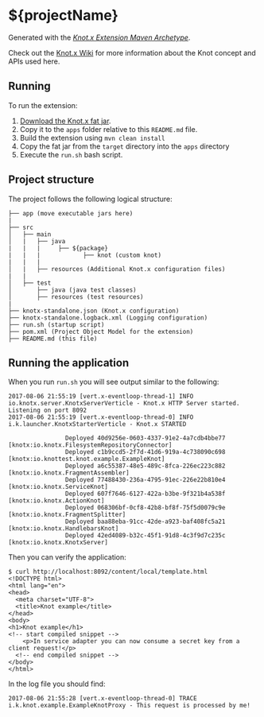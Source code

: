 # ${projectName}

Generated with the [_Knot.x Extension Maven Archetype_](https://github.com/Knotx/knotx-extension-archetype).

Check out the [Knot.x Wiki](https://github.com/Cognifide/knotx/wiki/Knot) for more information 
about the Knot concept and APIs used here.

## Running

To run the extension:

1. [Download the Knot.x fat jar](https://oss.sonatype.org/content/groups/public/io/knotx/knotx-standalone/1.1.2/knotx-standalone-1.1.2.fat.jar). 
2. Copy it to the `apps` folder relative to this `README.md` file.
3. Build the extension using `mvn clean install`
4. Copy the fat jar from the `target` directory into the `apps` directory
5. Execute the `run.sh` bash script.

## Project structure

The project follows the following logical structure:

```
├── app (move executable jars here)
|
├── src
│   ├── main
│   |   ├── java
|   |   |     ├── ${package}
|   |   |            ├── knot (custom knot)
|   |   |
│   |   ├── resources (Additional Knot.x configuration files)
|   |
│   ├── test
│       ├── java (java test classes)
│       ├── resources (test resources)
|
├── knotx-standalone.json (Knot.x configuration)
├── knotx-standalone.logback.xml (Logging configuration)
├── run.sh (startup script)
├── pom.xml (Project Object Model for the extension)
├── README.md (this file)
```

## Running the application

When you run `run.sh` you will see output similar to the following:
```
2017-08-06 21:55:19 [vert.x-eventloop-thread-1] INFO  io.knotx.server.KnotxServerVerticle - Knot.x HTTP Server started. Listening on port 8092
2017-08-06 21:55:19 [vert.x-eventloop-thread-0] INFO  i.k.launcher.KnotxStarterVerticle - Knot.x STARTED

                Deployed 40d9256e-0603-4337-91e2-4a7cdb4bbe77 [knotx:io.knotx.FilesystemRepositoryConnector]
                Deployed c1b9ccd5-2f7d-41d6-919a-4c738090c698 [knotx:io.knottest.knot.example.ExampleKnot]
                Deployed a6c55387-48e5-489c-8fca-226ec223c882 [knotx:io.knotx.FragmentAssembler]
                Deployed 77488430-236a-4795-91ec-226e22b810e4 [knotx:io.knotx.ServiceKnot]
                Deployed 607f7646-6127-422a-b3be-9f321b4a538f [knotx:io.knotx.ActionKnot]
                Deployed 068306bf-0cf8-42b8-bf8f-75f5d0079c9e [knotx:io.knotx.FragmentSplitter]
                Deployed baa88eba-91cc-42de-a923-baf408fc5a21 [knotx:io.knotx.HandlebarsKnot]
                Deployed 42ed4089-b32c-45f1-91d8-4c3f9d7c235c [knotx:io.knotx.KnotxServer]
```
Then you can verify the application:
```
$ curl http://localhost:8092/content/local/template.html
<!DOCTYPE html>
<html lang="en">
<head>
  <meta charset="UTF-8">
  <title>Knot example</title>
</head>
<body>
<h1>Knot example</h1>
<!-- start compiled snippet -->
    <p>In service adapter you can now consume a secret key from a client request!</p>
  <!-- end compiled snippet -->
</body>
</html>
```
In the log file you should find:
```
2017-08-06 21:55:28 [vert.x-eventloop-thread-0] TRACE i.k.knot.example.ExampleKnotProxy - This request is processed by me!
```